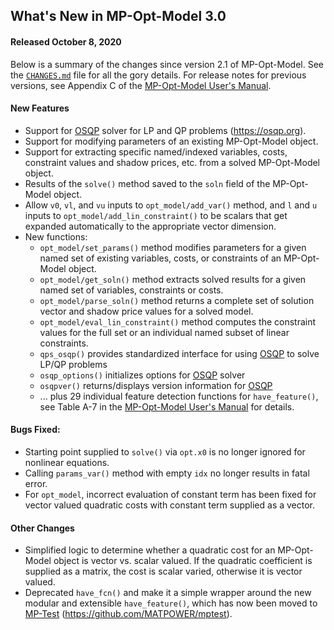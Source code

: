 What's New in MP-Opt-Model 3.0
------------------------------

#### Released October 8, 2020

Below is a summary of the changes since version 2.1 of MP-Opt-Model. See
the [`CHANGES.md`][1] file for all the gory details. For release notes
for previous versions, see Appendix C of the [MP-Opt-Model User's
Manual][2].


#### New Features
  - Support for [OSQP][3] solver for LP and QP problems (https://osqp.org).
  - Support for modifying parameters of an existing MP-Opt-Model object.
  - Support for extracting specific named/indexed variables, costs, constraint
    values and shadow prices, etc. from a solved  MP-Opt-Model object.
  - Results of the `solve()` method saved to the `soln` field of the
    MP-Opt-Model object.
  - Allow `v0`, `vl`, and `vu` inputs to `opt_model/add_var()` method, and
    `l` and `u` inputs to `opt_model/add_lin_constraint()` to be scalars
    that get expanded automatically to the appropriate vector dimension.
  - New functions:
    - `opt_model/set_params()` method modifies parameters for a given named
      set of existing variables, costs, or constraints of an MP-Opt-Model
      object.
    - `opt_model/get_soln()` method extracts solved results for a given
      named set of variables, constraints or costs.
    - `opt_model/parse_soln()` method returns a complete set of solution
      vector and shadow price values for a solved model.
    - `opt_model/eval_lin_constraint()` method computes the constraint values
      for the full set or an individual named subset of linear constraints.
    - `qps_osqp()` provides standardized interface for using [OSQP][3] to
      solve LP/QP problems
    - `osqp_options()` initializes options for [OSQP][3] solver
    - `osqpver()` returns/displays version information for [OSQP][3]
    - ... plus 29 individual feature detection functions for
      `have_feature()`, see Table A-7 in the [MP-Opt-Model User's Manual][2]
      for details.

#### Bugs Fixed:
  - Starting point supplied to `solve()` via `opt.x0` is no longer ignored
    for nonlinear equations.
  - Calling `params_var()` method with empty `idx` no longer results in
    fatal error.
  - For `opt_model`, incorrect evaluation of constant term has been fixed for
    vector valued quadratic costs with constant term supplied as a vector.

#### Other Changes
  - Simplified logic to determine whether a quadratic cost for an
    MP-Opt-Model object is vector vs. scalar valued. If the quadratic
    coefficient is supplied as a matrix, the cost is scalar varied,
    otherwise it is vector valued.
  - Deprecated `have_fcn()` and make it a simple wrapper around the new
    modular and extensible `have_feature()`, which has now been moved to
    [MP-Test][4] (https://github.com/MATPOWER/mptest).


[1]: ../../CHANGES.md
[2]: ../MP-Opt-Model-manual.pdf
[3]: https://osqp.org
[4]: https://github.com/MATPOWER/mptest
